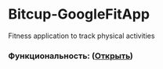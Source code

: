 # Bitcup-GoogleFitApp
Fitness application to track physical activities

### Функциональность: ([Открыть](https://github.com/vanosss/Bitcup-GoogleFitApp/blob/master/describition/functionality.md))
